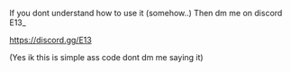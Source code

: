 If you dont understand how to use it (somehow..)
Then dm me on discord E13_ 

https://discord.gg/E13

(Yes ik this is simple ass code dont dm me saying it)
